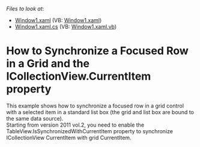 <!-- default file list -->
*Files to look at*:

* [Window1.xaml](./CS/DXGrid_FocusedRow/Window1.xaml) (VB: [Window1.xaml](./VB/DXGrid_FocusedRow/Window1.xaml))
* [Window1.xaml.cs](./CS/DXGrid_FocusedRow/Window1.xaml.cs) (VB: [Window1.xaml.vb](./VB/DXGrid_FocusedRow/Window1.xaml.vb))
<!-- default file list end -->
# How to Synchronize a Focused Row in a Grid and the ICollectionView.CurrentItem property


<p>This example shows how to synchronize a focused row in a grid control with a selected item in a standard list box (the grid and list box are bound to the same data source).<br />
Starting from version 2011 vol.2, you need to enable the TableView.IsSynchronizedWithCurrentItem property to synchronize ICollectionView CurrentItem with grid CurrentItem.</p>

<br/>


